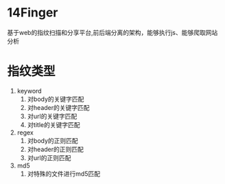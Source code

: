 # 14Finger
基于web的指纹扫描和分享平台,前后端分离的架构，能够执行js、能够爬取网站分析

# 指纹类型

1. keyword
   1. 对body的关键字匹配
   2. 对header的关键字匹配
   3. 对url的关键字匹配
   4. 对title的关键字匹配
2. regex
   1. 对body的正则匹配
   2. 对header的正则匹配
   3. 对url的正则匹配
3. md5
   1. 对特殊的文件进行md5匹配
